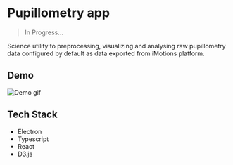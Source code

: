 # Pupillometry app

> In Progress...

Science utility to preprocessing, visualizing and analysing raw pupillometry data configured by default as data exported from iMotions platform. 

## Demo
![Demo gif][demo]

## Tech Stack

- Electron
- Typescript
- React
- D3.js

[demo]: https://s10.gifyu.com/images/demo20259c11d297e873.gif "Demo gif"
